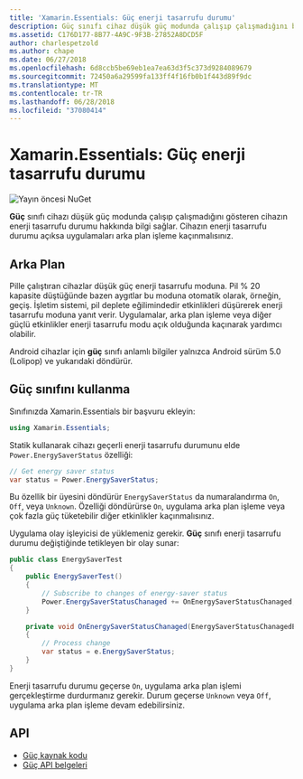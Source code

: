 ```yaml
---
title: 'Xamarin.Essentials: Güç enerji tasarrufu durumu'
description: Güç sınıfı cihaz düşük güç modunda çalışıp çalışmadığını belirlemek için enerji tasarrufu durumu elde etmek için bir program sağlar.
ms.assetid: C176D177-8B77-4A9C-9F3B-27852A8DCD5F
author: charlespetzold
ms.author: chape
ms.date: 06/27/2018
ms.openlocfilehash: 6d8ccb5be69eb1ea7ea63d3f5c373d9284089679
ms.sourcegitcommit: 72450a6a29599fa133ff4f16fb0b1f443d89f9dc
ms.translationtype: MT
ms.contentlocale: tr-TR
ms.lasthandoff: 06/28/2018
ms.locfileid: "37080414"
---
```

# <a name="xamarinessentials-power-energy-saver-status"></a>Xamarin.Essentials: Güç enerji tasarrufu durumu

![Yayın öncesi NuGet](~/media/shared/pre-release.png)

**Güç** sınıfı cihazı düşük güç modunda çalışıp çalışmadığını gösteren cihazın enerji tasarrufu durumu hakkında bilgi sağlar. Cihazın enerji tasarrufu durumu açıksa uygulamaları arka plan işleme kaçınmalısınız.

## <a name="background"></a>Arka Plan

Pille çalıştıran cihazlar düşük güç enerji tasarrufu moduna. Pil % 20 kapasite düştüğünde bazen aygıtlar bu moduna otomatik olarak, örneğin, geçiş. İşletim sistemi, pil deplete eğilimindedir etkinlikleri düşürerek enerji tasarrufu moduna yanıt verir. Uygulamalar, arka plan işleme veya diğer güçlü etkinlikler enerji tasarrufu modu açık olduğunda kaçınarak yardımcı olabilir.

Android cihazlar için **güç** sınıfı anlamlı bilgiler yalnızca Android sürüm 5.0 (Lolipop) ve yukarıdaki döndürür.

## <a name="using-the-power-class"></a>Güç sınıfını kullanma

Sınıfınızda Xamarin.Essentials bir başvuru ekleyin:

```csharp
using Xamarin.Essentials;
```

Statik kullanarak cihazı geçerli enerji tasarrufu durumunu elde `Power.EnergySaverStatus` özelliği:

```csharp
// Get energy saver status
var status = Power.EnergySaverStatus;
```

Bu özellik bir üyesini döndürür `EnergySaverStatus` da numaralandırma `On`, `Off`, veya `Unknown`. Özelliği döndürürse `On`, uygulama arka plan işleme veya çok fazla güç tüketebilir diğer etkinlikler kaçınmalısınız.

Uygulama olay işleyicisi de yüklemeniz gerekir. **Güç** sınıfı enerji tasarrufu durumu değiştiğinde tetikleyen bir olay sunar:

```csharp
public class EnergySaverTest
{
    public EnergySaverTest()
    {
        // Subscribe to changes of energy-saver status
        Power.EnergySaverStatusChanaged += OnEnergySaverStatusChanaged;
    }

    private void OnEnergySaverStatusChanaged(EnergySaverStatusChanagedEventArgs e)
    {
        // Process change
        var status = e.EnergySaverStatus;
    }
}
```

Enerji tasarrufu durumu geçerse `On`, uygulama arka plan işlemi gerçekleştirme durdurmanız gerekir. Durum geçerse `Unknown` veya `Off`, uygulama arka plan işleme devam edebilirsiniz.

## <a name="api"></a>API

- [Güç kaynak kodu](https://github.com/xamarin/Essentials/tree/master/Xamarin.Essentials/Power)
- [Güç API belgeleri](xref:Xamarin.Essentials.Power)
